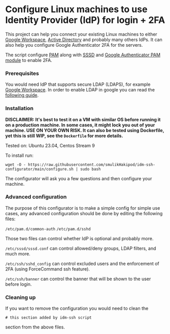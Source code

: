 # Configure Linux machines to use Identity Provider (IdP) for login + 2FA

This project can help you connect your existing Linux machines to either
[Google Workspace](https://workspace.google.com/), [Active Directory](https://en.wikipedia.org/wiki/Active_Directory) 
and probably many others IdPs. It can also help you configure Google Authenticator 2FA for the servers.

The script configure [PAM](https://en.wikipedia.org/wiki/Pluggable_authentication_module) along with [SSSD](https://en.wikipedia.org/wiki/System_Security_Services_Daemon) and
[Google Authenticator PAM module](https://github.com/google/google-authenticator-libpam) to enable 2FA.


### Prerequisites

You would need IdP that supports secure LDAP (LDAPS), for example [Google Workspace](https://workspace.google.com/).
In order to enable LDAP in google you can read the [following guide](https://support.google.com/a/answer/9048434?hl=en).

### Installation

**DISCLAIMER: It's best to test it on a VM with similar OS before running it on a production machine.
In some cases, it might lock you out of your machine. USE ON YOUR OWN RISK.
It can also be tested using Dockerfile, yet this is still WIP, see the `Dockerfile` for more details.**

Tested on: Ubuntu 23.04, Centos Stream 9

To install run:

`wget -O - https://raw.githubusercontent.com/smulikHakipod/idm-ssh-configurator/main/configure.sh | sudo bash`

The configurator will ask you a few questions and then configure your machine.


### Advanced configuration

The purpose of this configurator is to make a simple config for simple use cases, any advanced configuration should be done by editing the following files:

`/etc/pam.d/common-auth`
`/etc/pam.d/sshd`

Those two files can control whether IdP is optional and probably more.

`/etc/sssd/sssd.conf` can control allowed/deny groups, LDAP filters, and much more.

`/etc/ssh/sshd_config` can control excluded users and the enforcement of 2FA (using ForceCommand ssh feature).

`/etc/ssh/banner` can control the banner that will be shown to the user before login.

### Cleaning up

If you want to remove the configuration you would need to clean the

`# this section added by idm-ssh script` 

section from the above files.